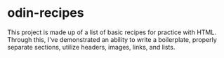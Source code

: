 # odin-recipes
This project is made up of a list of basic recipes for practice with HTML.
Through this, I've demonstrated an ability to write a boilerplate, properly separate sections, utilize headers, images, links, and lists.